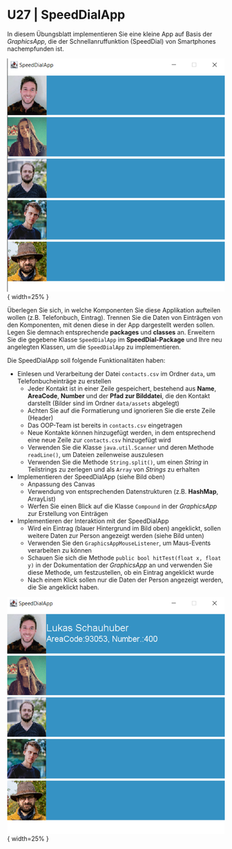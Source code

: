 # U27 | SpeedDialApp

In diesem Übungsblatt implementieren Sie eine kleine App auf Basis der *GraphicsApp*, die der Schnellanruffunktion (SpeedDial) von Smartphones nachempfunden ist.

![SpeedDialApp](./docs/SpeedDialApp1.png){ width=25% }

Überlegen Sie sich, in welche Komponenten Sie diese Applikation aufteilen wollen (z.B. Telefonbuch, Eintrag).
Trennen Sie die Daten von Einträgen von den Komponenten, mit denen diese in der App dargestellt werden sollen.
Legen Sie demnach entsprechende **packages** und **classes** an.
Erweitern Sie die gegebene Klasse `SpeedDialApp` im **SpeedDial-Package** und Ihre neu angelegten Klassen, um die `SpeedDialApp` zu implementieren.

Die SpeedDialApp soll folgende Funktionalitäten haben:

* Einlesen und Verarbeitung der Datei `contacts.csv` im Ordner `data`, um Telefonbucheinträge zu erstellen
  * Jeder Kontakt ist in einer Zeile gespeichert, bestehend aus **Name**, **AreaCode**, **Number** und der **Pfad zur Bilddatei**, die den Kontakt darstellt (Bilder sind im Ordner `data/assets` abgelegt)
  * Achten Sie auf die Formatierung und ignorieren Sie die erste Zeile (Header)
  * Das OOP-Team ist bereits in `contacts.csv` eingetragen
  * Neue Kontakte können hinzugefügt werden, in dem entsprechend eine neue Zeile zur `contacts.csv` hinzugefügt wird
  * Verwenden Sie die Klasse `java.util.Scanner` und deren Methode `readLine()`, um Dateien zeilenweise auszulesen
  * Verwenden Sie die Methode `String.split()`, um einen *String* in Teilstrings zu zerlegen und als `Array` von *Strings* zu erhalten
* Implementieren der SpeedDialApp (siehe Bild oben)
  * Anpassung des Canvas
  * Verwendung von entsprechenden Datenstrukturen (z.B. **HashMap**, ArrayList)
  * Werfen Sie einen Blick auf die Klasse `Compound` in der *GraphicsApp* zur Erstellung von Einträgen
* Implementieren der Interaktion mit der SpeedDialApp
  * Wird ein Eintrag (blauer Hintergrund im Bild oben) angeklickt, sollen weitere Daten zur Person angezeigt werden (siehe Bild unten) 
  * Verwenden Sie den `GraphicsAppMouseListener`, um Maus-Events verarbeiten zu können
  * Schauen Sie sich die Methode `public bool hitTest(float x, float y)` in der Dokumentation der *GraphicsApp* an und verwenden Sie diese Methode, um festzustellen, ob ein Eintrag angeklickt wurde
  * Nach einem Klick sollen nur die Daten der Person angezeigt werden, die Sie angeklickt haben.
  
![SpeedDialApp nach Klick](./docs/SpeedDialApp2.png){ width=25% }
